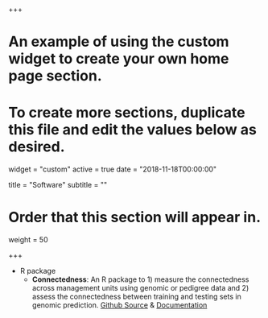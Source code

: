 +++
# An example of using the custom widget to create your own home page section.
# To create more sections, duplicate this file and edit the values below as desired.
widget = "custom"
active = true
date = "2018-11-18T00:00:00"

title = "Software"
subtitle = ""

# Order that this section will appear in.
weight = 50

+++

* R package
  + **Connectedness**: An R package to 1) measure the connectedness across management units using genomic or pedigree data and 2) assess the connectedness between training and testing sets in genomic prediction. [Github Source](https://github.com/HaipengU/Connectedness) & [Documentation](/Rmd/Vignette.html)
